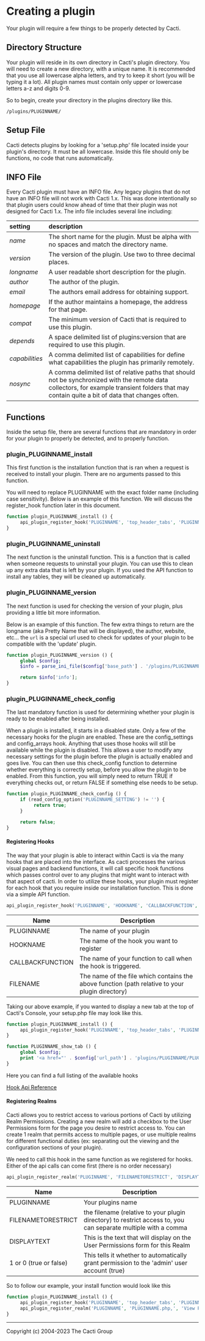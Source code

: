# Creating a plugin

Your plugin will require a few things to be properly detected by Cacti.

## Directory Structure

Your plugin will reside in its own directory in Cacti's plugin directory.  You
will need to create a new directory, with a unique name.  It is recommended that
you use all lowercase alpha letters, and try to keep it short (you will be
typing it a lot). All plugin names must contain only upper or lowercase letters
a-z and digits 0-9.

So to begin, create your directory in the plugins directory like this.

```console
/plugins/PLUGINNAME/
```

## Setup File

Cacti detects plugins by looking for a 'setup.php' file located inside your
plugin's directory.  It must be all lowercase.  Inside this file should only be
functions, no code that runs automatically.

## INFO File

Every Cacti plugin must have an INFO file.  Any legacy plugins that do not have
an INFO file will not work with Cacti 1.x.  This was done intentionally so that
plugin users could know ahead of time that their plugin was not designed for
Cacti 1.x.  The info file includes several line including:

setting | description
:--- | :---
*name* | The short name for the plugin.  Must be alpha with no spaces and match  the directory name.
*version* | The version of the plugin.  Use two to three decimal places.
*longname* | A user readable short description for the plugin.
*author* | The author of the plugin.
*email* | The authors email address for obtaining support.
*homepage* | If the author maintains a homepage, the address for that page.
*compat* | The minimum version of Cacti that is required to use this plugin.
*depends* | A space delimited list of plugins:version that are required to use this plugin.
*capabilities* | A comma delimited list of capabilities for define what capabilities the plugin has primarily remotely.
*nosync* | A comma delimited list of relative paths that should not be synchronized with the remote data collectors, for example transient folders that may contain quite a bit of data that changes often.

## Functions

Inside the setup file, there are several functions that are mandatory in order
for your plugin to properly be detected, and to properly function.

### plugin_PLUGINNAME_install

This first function is the installation function that is ran when a request is
received to install your plugin.  There are no arguments passed to this
function.

You will need to replace PLUGINNAME with the exact folder name (including case
sensitivity).  Below is an example of this function.  We will discuss the
register_hook function later in this document.

```php
function plugin_PLUGINNAME_install () {
     api_plugin_register_hook('PLUGINNAME', 'top_header_tabs', 'PLUGINNAME_show_tab', 'setup.php');
}
```

### plugin_PLUGINNAME_uninstall

The next function is the uninstall function.  This is a function that is called
when someone requests to uninstall your plugin.  You can use this to clean up
any extra data that is left by your plugin.  If you used the API function to
install any tables, they will be cleaned up automatically.

### plugin_PLUGINNAME_version

The next function is used for checking the version of your plugin, plus
providing a little bit more information.

Below is an example of this function.  The few extra things to return are the
longname (aka Pretty Name that will be displayed), the author, website, etc...
the `url` is a special url used to check for updates of your plugin to be
compatible with the 'update' plugin.

```php
function plugin_PLUGINNAME_version () {
     global $config;
     $info = parse_ini_file($config['base_path'] . '/plugins/PLUGINNAME/INFO', true);

     return $info['info'];
}
```

### plugin_PLUGINNAME_check_config

The last mandatory function is used for determining whether your plugin is
ready to be enabled after being installed.

When a plugin is installed, it starts in a disabled state.  Only a few of the
necessary hooks for the plugin are enabled.  These are the config_settings and
config_arrays hook.  Anything that uses those hooks will still be available
while the plugin is disabled.  This allows a user to modify any necessary
settings for the plugin before the plugin is actually enabled and goes live.
You can then use this check_config function to determine whether everything is
correctly setup, before you allow the plugin to be enabled.  From this
function, you will simply need to return TRUE if everything checks out, or
return FALSE if something else needs to be setup.

```php
function plugin_PLUGINNAME_check_config () {
     if (read_config_option('PLUGINNAME_SETTING') != '') {
          return true;
     }

     return false;
}
```

#### Registering Hooks

The way that your plugin is able to interact within Cacti is via the many hooks
that are placed into the interface.  As cacti processes the various visual
pages and backend functions, it will call specific hook functions which passes
control over to any plugins that might want to interact with that aspect of
cacti.  In order to utilize these hooks, your plugin must register for each
hook that you require inside our installation function.  This is done via a
simple API function.

```php
api_plugin_register_hook('PLUGINNAME', 'HOOKNAME', 'CALLBACKFUNCTION', 'FILENAME');
```

Name | Description
--- | ---
PLUGINNAME | The name of your plugin
HOOKNAME | The name of the hook you want to register
CALLBACKFUNCTION | The name of your function to call when the hook is triggered.
FILENAME | The name of the file which contains the above function (path relative to your plugin directory)

Taking our above example, if you wanted to display a new tab at the top of
Cacti's Console, your setup.php file may look like this.

```php
function plugin_PLUGINNAME_install () {
     api_plugin_register_hook('PLUGINNAME', 'top_header_tabs', 'PLUGINNAME_show_tab', 'setup.php');
}

function PLUGINNAME_show_tab () {
     global $config;
     print '<a href="' . $config['url_path'] . 'plugins/PLUGINNAME/PLUGINNAME.php"><img src="' . $config['url_path'] . 'plugins/PLUGINNAME/images/tab.gif" align="absmiddle" border="0"></a>';
}
```

Here you can find a full listing of the available hooks

[Hook Api Reference](Plugin-Hook-API-Ref.md)

#### Registering Realms

Cacti allows you to restrict access to various portions of Cacti by utilizing
Realm Permissions.  Creating a new realm will add a checkbox to the User
Permissions form for the page you desire to restrict access to.  You can create
1 realm that permits access to multiple pages, or use multiple realms for
different functional duties (ex: separating out the viewing and the
configuration sections of your plugin).

We need to call this hook in the same function as we registered for hooks.
Either of the api calls can come first (there is no order necessary)

```php
api_plugin_register_realm('PLUGINNAME', 'FILENAMETORESTRICT', 'DISPLAYTEXT', 1);
```

Name | Description
--- | ---
PLUGINNAME | Your plugins name
FILENAMETORESTRICT | the filename (relative to your plugin directory) to restrict access to, you can separate multiple with a comma
DISPLAYTEXT | This is the text that will display on the User Permissions form for this Realm
1 or 0 (true or false) | This tells it whether to automatically grant permission to the 'admin' user account (true)

So to follow our example, your install function would look like this

```php
function plugin_PLUGINNAME_install () {
     api_plugin_register_hook('PLUGINNAME', 'top_header_tabs', 'PLUGINNAME_show_tab', 'setup.php');
     api_plugin_register_realm('PLUGINNAME', 'PLUGINNAME.php,', 'View PLUGINNAME', 1);
}
```

---
Copyright (c) 2004-2023 The Cacti Group
